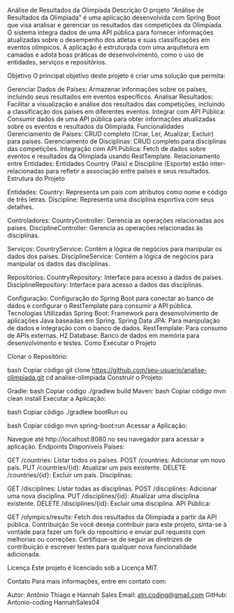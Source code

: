 Análise de Resultados da Olimpíada
Descrição
O projeto "Análise de Resultados da Olimpíada" é uma aplicação desenvolvida com Spring Boot que visa analisar e gerenciar os resultados das competições da Olimpíada. O sistema integra dados de uma API pública para fornecer informações atualizadas sobre o desempenho dos atletas e suas classificações em eventos olímpicos. A aplicação é estruturada com uma arquitetura em camadas e adota boas práticas de desenvolvimento, como o uso de entidades, serviços e repositórios.

Objetivo
O principal objetivo deste projeto é criar uma solução que permita:

Gerenciar Dados de Países: Armazenar informações sobre os países, incluindo seus resultados em eventos específicos.
Analisar Resultados: Facilitar a visualização e análise dos resultados das competições, incluindo a classificação dos países em diferentes eventos.
Integrar com API Pública: Consumir dados de uma API pública para obter informações atualizadas sobre os eventos e resultados da Olimpíada.
Funcionalidades
Gerenciamento de Países: CRUD completo (Criar, Ler, Atualizar, Excluir) para países.
Gerenciamento de Disciplinas: CRUD completo para disciplinas das competições.
Integração com API Pública: Fetch de dados sobre eventos e resultados da Olimpíada usando RestTemplate.
Relacionamento entre Entidades: Entidades Country (País) e Discipline (Esporte) estão inter-relacionadas para refletir a associação entre países e seus resultados.
Estrutura do Projeto

Entidades:
Country: Representa um país com atributos como nome e código de três letras.
Discipline: Representa uma disciplina esportiva com seus detalhes.

Controladores:
CountryController: Gerencia as operações relacionadas aos países.
DisciplineController: Gerencia as operações relacionadas às disciplinas.

Serviços:
CountryService: Contém a lógica de negócios para manipular os dados dos países.
DisciplineService: Contém a lógica de negócios para manipular os dados das disciplinas.

Repositórios:
CountryRepository: Interface para acesso a dados de países.
DisciplineRepository: Interface para acesso a dados das disciplinas.

Configuração:
Configuração do Spring Boot para conectar ao banco de dados e configurar o RestTemplate para consumir a API pública.
Tecnologias Utilizadas
Spring Boot: Framework para desenvolvimento de aplicações Java baseadas em Spring.
Spring Data JPA: Para manipulação de dados e integração com o banco de dados.
RestTemplate: Para consumo de APIs externas.
H2 Database: Banco de dados em memória para desenvolvimento e testes.
Como Executar o Projeto

Clonar o Repositório:

bash
Copiar código
git clone https://github.com/seu-usuario/analise-olimpiada.git
cd analise-olimpiada
Construir o Projeto:

Gradle:
bash
Copiar código
./gradlew build
Maven:
bash
Copiar código
mvn clean install
Executar a Aplicação:

bash
Copiar código
./gradlew bootRun
ou

bash
Copiar código
mvn spring-boot:run
Acessar a Aplicação:

Navegue até http://localhost:8080 no seu navegador para acessar a aplicação.
Endpoints Disponíveis
Países:

GET /countries: Listar todos os países.
POST /countries: Adicionar um novo país.
PUT /countries/{id}: Atualizar um país existente.
DELETE /countries/{id}: Excluir um país.
Disciplinas:

GET /disciplines: Listar todas as disciplinas.
POST /disciplines: Adicionar uma nova disciplina.
PUT /disciplines/{id}: Atualizar uma disciplina existente.
DELETE /disciplines/{id}: Excluir uma disciplina.
API Pública:

GET /olympics/results: Fetch dos resultados da Olimpíada a partir da API pública.
Contribuição
Se você deseja contribuir para este projeto, sinta-se à vontade para fazer um fork do repositório e enviar pull requests com melhorias ou correções. Certifique-se de seguir as diretrizes de contribuição e escrever testes para qualquer nova funcionalidade adicionada.

Licença
Este projeto é licenciado sob a Licença MIT.

Contato
Para mais informações, entre em contato com:

Autor: Antônio Thiago e Hannah Sales
Email: atn.coding@gmail.com
GitHub: Antonio-coding HannahSales04
